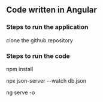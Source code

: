 ## Code written in Angular
### Steps to run the application
clone the github repository

### Steps to run the code
npm install

npx json-server --watch db.json

ng serve -o
